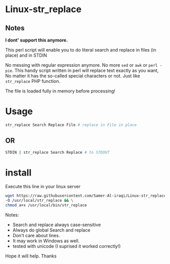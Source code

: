 # Linux-str_replace

## Notes

**I dont' support this anymore.**

This perl script will enable you to do literal search and replace in files (in place) and in STDIN

No messing with regular expression anymore. No more `sed` or `awk` or `perl -pie`. This handy script written in perl will replace text exactly as you want, No matter it has the so-called special characters or not. Just like `str_replace` PHP function.

The file is loaded fully in memory before processing!

# Usage
```bash
str_replace Search Replace File # replace in File in place 
```
## OR 
```bash
STDIN | str_replace Search Replace # to STDOUT
```

# install
Execute this line in your linux server
```bash
wget https://raw.githubusercontent.com/Samer-Al-iraqi/Linux-str_replace/master/str_replace.pl \
-O /usr/local/str_replace && \
chmod a+x /usr/local/bin/str_replace
```

Notes:
* Search and replace always case-sensitive 
* Always do global Search and replace
* Don't care about lines.
* It may work in Windows as well.
* tested with unicode (I suprised it worked correctly!)

Hope it will help. Thanks

